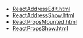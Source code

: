 * [ReactAddressEdit.html](ReactAddressEdit.html)
* [ReactAddressShow.html](ReactAddressShow.html)
* [ReactPropsMounted.html](ReactPropsMounted.html)
* [ReactPropsShow.html](ReactPropsShow.html)